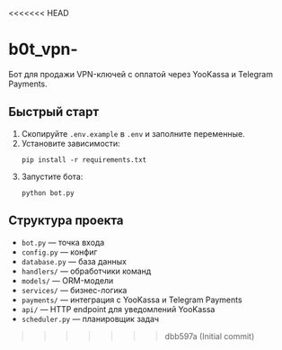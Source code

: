 <<<<<<< HEAD
# b0t_vpn-

Бот для продажи VPN-ключей с оплатой через YooKassa и Telegram Payments.

## Быстрый старт

1. Скопируйте `.env.example` в `.env` и заполните переменные.
2. Установите зависимости:
   ```
   pip install -r requirements.txt
   ```
3. Запустите бота:
   ```
   python bot.py
   ```

## Структура проекта
- `bot.py` — точка входа
- `config.py` — конфиг
- `database.py` — база данных
- `handlers/` — обработчики команд
- `models/` — ORM-модели
- `services/` — бизнес-логика
- `payments/` — интеграция с YooKassa и Telegram Payments
- `api/` — HTTP endpoint для уведомлений YooKassa
- `scheduler.py` — планировщик задач 
>>>>>>> dbb597a (Initial commit)
